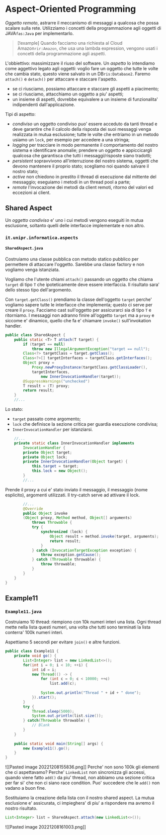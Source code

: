 ```toc
```
# Aspect-Oriented Programming
*Oggetto remoto*, astrarre il meccanismo di messaggi a qualcosa che possa scalare sulla rete. Utilizziamo i concetti della programmazione agli oggetti di JAVA`fas:Java` per implementarlo. 

> [!example] Quando facciamo una richiesta al Cloud Amazon`rir:Amazon`, che usa una lambda expression, vengono usati i concetti della programmazione agli aspetti.

L'obbiettivo: massimizzare il riuso del software.
Un *aspetto* lo intendiamo come aggettivo legato agli oggetti: voglio fare un oggetto che tutte le volte che cambia stato, questo viene salvato in un DB`ris:Database2`. Faremo `attach()` e `detach()` per attaccare e staccare l'aspetto.

- se ci riusciamo, possiamo attaccare e staccare gli aspetti a piacimento;
- se ci riusciamo, attacchiamo un oggetto a piu' aspetti;
- un insieme di aspetti, dovrebbe equivalere a un insieme di funzionalita' indipendenti dall'applicazione.

Tipi di aspetto:
- *condiviso*
  un oggetto condiviso puo' essere acceduto da tanti thread e deve garantire che il calcolo della risposta dei suoi messaggi venga realizzata in mutua esclusione; tutte le volte che entriamo in un metodo usiamo un `lock`, per esempio per accedere a una stringa;
- *logging*
  per tracciare in modo permanente il comportamento del nostro sistema e identificare anomalie; prendere un oggetto e appiccicargli qualcosa che garantisca che tutti i messaggi/risposte siano tradotti;
- *persistent*
  sopravvivono all'interruzione del nostro sistema, oggetti che devono mantenere il proprio stato; scegliamo noi quando salvare il nostro stato;
- *active*
  non chiedono in prestito il thread di esecuzione dal mittente del messaggio; eseguiamo i metodi in un thread pool a parte;
- *remote*
  l'invocazione dei metodi da client remoti, ritorno del valori ed eccezioni ai client.

## Shared Aspect
Un *oggetto condiviso* e' uno i cui metodi vengono eseguiti in mutua esclusione, soltanto quelli delle interfacce implementate e non altro.

### `it.unipr.informatica.aspects`
#### `SharedAspect.java`
Costruiamo una classe pubblica con metodo statico pubblico per permettere di attaccare l'oggetto. Sarebbe una classe factory e non vogliamo venga istanziata.

Vogliamo che l'utente chiami `attach()` passando un oggetto che chiama `target` di tipo `T` che ipoteticamente deve essere interfaccia. Il risultato sara' dello stesso tipo dell'argomento.

Con `target.getClass()` prendiamo la classe dell'oggetto `target` perche' vogliamo sapere tutte le interfacce che implementa; questo ci serve per creare il `proxy`. Facciamo cast sull'oggetto per assicurarci sia di tipo `T` e ritorniamo.
I messaggi non adranno finire all'oggetto `target` ma a `proxy` e siccome e' dinamico, quello che fa e' chiamare `invoke()` sull'invokation handler.
```java
public class SharedAspect {
	public static <T> T attach(T target) {
		if (target == null)
			throw new IllegalArgumentException("target == null");
		Class<?> targetClass = target.getClass();
		Class<?>[] targetInterfaces = targetClass.getInterfaces();
		Object proxy = 
			Proxy.newProxyInstance(targetClass.getClassLoader(), 
			targetInterfaces,
				new InnerInvocationHandler(target));
		@SuppressWarnings("unchecked")
		T result = (T) proxy;
		return result;
	}
	//...
```

Lo stato:
- `target` passato come argomento;
- `lock` che definisce la sezione critica per guardia esecuzione condivisa;
- `InnerInvocationHandler` per istanziarsi.
```java
	//...
	private static class InnerInvocationHandler implements 
		InvocationHandler {
		private Object target;
		private Object lock;
		private InnerInvocationHandler(Object target) {
			this.target = target;
			this.lock = new Object();
		}
		//...
```
Prende il proxy a cui e' stato inviato il messaggio,
il messaggio (nome esplicito),
argomenti utilizzati.
Il try-catch serve ad attivare il lock.
```java
		//...
		@Override
		public Object invoke
		(Object proxy, Method method, Object[] arguments) 
			throws Throwable {
			try {
				synchronized (lock) {
					Object result = method.invoke(target, arguments);
					return result;
				}
			} catch (InvocationTargetException exception) {
				throw exception.getCause();
			} catch (Throwable throwable) {
				throw throwable;
			}
		}
	}
}
```

## Example11
### `Example11.java`
Costruiamo 10 thread: riempiono con 10k numeri interi una lista.
Ogni thread mette nella lista questi numeri, una volta che tutti sono terminati la lista conterra' 100k numeri interi.

Aspettiamo 5 secondi per evitare `join()` e altre funzioni.
```java
public class Example11 {
	private void go() {
		List<Integer> list = new LinkedList<>();
		for(int i = 0; i < 10; ++i) {
			int id = i;
			new Thread(() -> {
				for (int c = 0; c < 10000; ++c)
					list.add(c);
				
				System.out.println("Thread " + id + " done");
			}).start();
		}
		try {
			Thread.sleep(5000);
			System.out.println(list.size());
		} catch(Throwable throwable) {
			// Blank
		}
	}
	
	public static void main(String[] args) {
		new Example11().go();
	}
}
```

![[Pasted image 20221208155836.png]]
Perche' non sono 100k gli elementi che ci aspettavamo?
Perche' `LinkedList` non sincronizza gli accessi, quando viene fatto `add()` da piu' thread, non abbiamo una sezione critica per far si' che non ci siano race condition. Puo' succedere che le `add()` non vadano a buon fine.

Sostituiamo la creazione della lista con il nostro shared aspect.
La mutua esclusione e' assicurata, ci impieghera' di piu' a rispondere ma avremo il nostro risultato.
```java
List<Integer> list = SharedAspect.attach(new LinkedList<>());
```
![[Pasted image 20221208161003.png]]